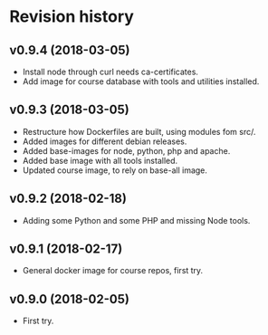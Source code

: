 Revision history
====================


v0.9.4 (2018-03-05)
--------------------

* Install node through curl needs ca-certificates.
* Add image for course database with tools and utilities installed.


v0.9.3 (2018-03-05)
--------------------

* Restructure how Dockerfiles are built, using modules fom src/.
* Added images for different debian releases.
* Added base-images for node, python, php and apache.
* Added base image with all tools installed.
* Updated course image, to rely on base-all image.


v0.9.2 (2018-02-18)
--------------------

* Adding some Python and some PHP and missing Node tools.


v0.9.1 (2018-02-17)
--------------------

* General docker image for course repos, first try.


v0.9.0 (2018-02-05)
--------------------

* First try.
